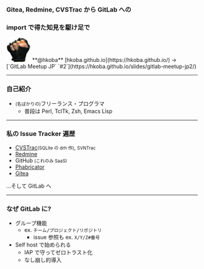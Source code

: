 ### Gitea, Redmine, CVSTrac から GitLab への
### import で得た知見を駆け足で

<img src="img/myfistrect.jpg" style="width: 64px; height: 64px">
**@hkoba** [hkoba.github.io](https://hkoba.github.io/)
→ [`GitLab Meetup JP` `#2`](https://hkoba.github.io/slides/gitlab-meetup-jp2/)

---


### 自己紹介

* <small>(名ばかりの)</small>フリーランス・プログラマ
  * 普段は Perl, TclTk, Zsh, Emacs Lisp

---

### 私の Issue Tracker 遍歴

- [CVSTrac](http://www.cvstrac.org/home/doc/trunk/www/index.html)<small>(SQLite の drh 作)</small>, <small>SVNTrac</small>
- [Redmine](https://redmine.jp/)
- GitHub <small>(これのみ SaaS)</small>
- [Phabricator](https://www.phacility.com/phabricator/)
- [Gitea](https://gitea.io/en-us/)


…そして GitLab へ

---

### なぜ GitLab に?

- グループ機能
  - ex. `チーム/プロジェクト/リポジトリ`
    - issue 参照も ex. `X/Y/Z#番号`
- Self host で始められる
  - IAP で守ってゼロトラスト化
  - なし崩し的導入
